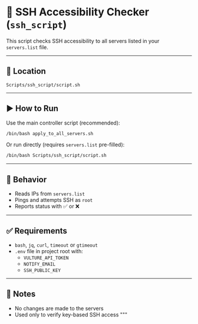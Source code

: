 # 🔐 SSH Accessibility Checker (`ssh_script`)

This script checks SSH accessibility to all servers listed in your `servers.list` file.

---

## 📂 Location

```
Scripts/ssh_script/script.sh
```

---

## ▶️ How to Run

Use the main controller script (recommended):

```bash
/bin/bash apply_to_all_servers.sh
```

Or run directly (requires `servers.list` pre-filled):

```bash
/bin/bash Scripts/ssh_script/script.sh
```

---

## 📝 Behavior

- Reads IPs from `servers.list`
- Pings and attempts SSH as `root`
- Reports status with ✅ or ❌

---

## ✅ Requirements

- `bash`, `jq`, `curl`, `timeout` or `gtimeout`
- `.env` file in project root with:
    - `VULTURE_API_TOKEN`
    - `NOTIFY_EMAIL`
    - `SSH_PUBLIC_KEY`

---

## 📌 Notes

- No changes are made to the servers
- Used only to verify key-based SSH access
  """